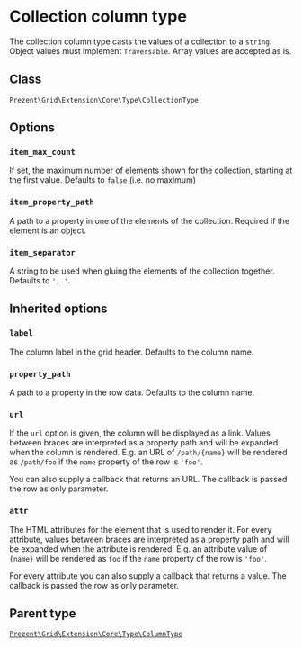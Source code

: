 Collection column type
======================

The collection column type casts the values of a collection to a `string`. Object values must implement `Traversable`.
Array values are accepted as is.

## Class

`Prezent\Grid\Extension\Core\Type\CollectionType`

## Options

### `item_max_count`

If set, the maximum number of elements shown for the collection, starting at the first value. Defaults to `false` (i.e. no maximum)

### `item_property_path`

A path to a property in one of the elements of the collection. Required if the element is an object.

### `item_separator`

A string to be used when gluing the elements of the collection together. Defaults to `', '`.

## Inherited options

### `label`

The column label in the grid header. Defaults to the column name.

### `property_path`

A path to a property in the row data. Defaults to the column name.

### `url`

If the `url` option is given, the column will be displayed as a link. Values between braces are interpreted
as a property path and will be expanded when the column is rendered. E.g. an URL of `/path/{name}` will
be rendered as `/path/foo` if the `name` property of the row is `'foo'`.

You can also supply a callback that returns an URL. The callback is passed the row as only parameter.

### `attr`

The HTML attributes for the element that is used to render it. For every attribute, values between braces
are interpreted as a property path and will be expanded when the attribute is rendered. E.g. an attribute value
of `{name}` will be rendered as `foo` if the `name` property of the row is `'foo'`.

For every attribute you can also supply a callback that returns a value. The callback is passed the row as only parameter.

## Parent type

[`Prezent\Grid\Extension\Core\Type\ColumnType`](column.md)
